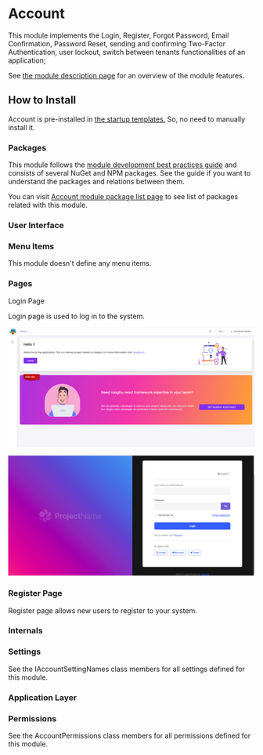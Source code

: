 Account
=======

This module implements the Login, Register, Forgot Password, Email Confirmation, Password Reset, sending and confirming Two-Factor Authentication, user lockout, switch between tenants functionalities of an application;

See [the module description page](https://commercial.abp.io/modules/Volo.Account.Pro?_ga=2.203721431.638389710.1682325508-1619359562.1681202968) for an overview of the module features.

How to Install
--------------

Account is pre-installed in [the startup templates.](https://docs.abp.io/en/commercial/7.2/startup-templates/application/index) So, no need to manually install it.

### Packages

This module follows the [module development best practices guide](https://docs.abp.io/en/abp/latest/Best-Practices/Index) and consists of several NuGet and NPM packages. See the guide if you want to understand the packages and relations between them.

You can visit [Account module package list page](https://abp.io/packages?moduleName=Volo.Account.Pro) to see list of packages related with this module.

### User Interface

### Menu Items

This module doesn't define any menu items.

### Pages

Login Page

Login page is used to log in to the system.

![Home page](./images/home.png)

![Login page is used to log in to the system](./images/login-auth.png)

### Register Page

Register page allows new users to register to your system.

### Internals

### Settings

See the IAccountSettingNames class members for all settings defined for this module.

### Application Layer

### Permissions

See the AccountPermissions class members for all permissions defined for this module.
